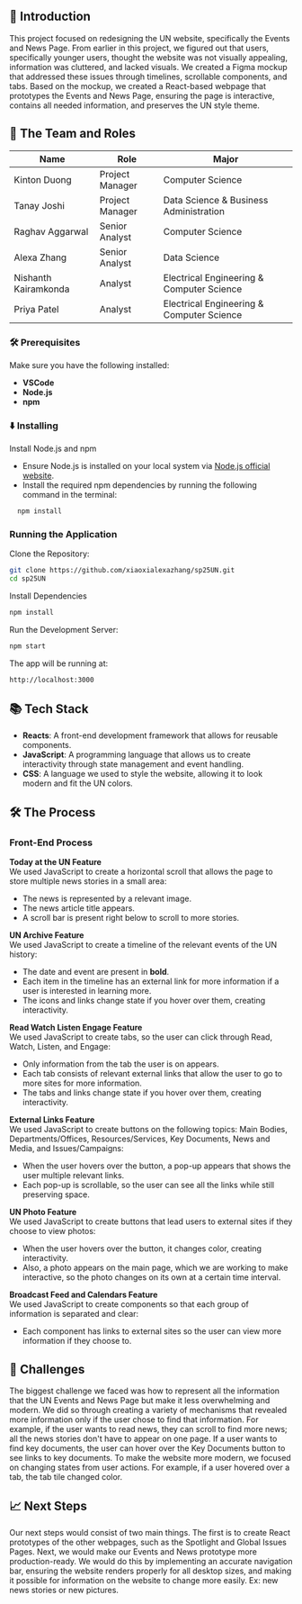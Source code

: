 ## 🌟 Introduction
This project focused on redesigning the UN website, specifically the Events and News Page. From earlier in this project, we figured out that users, specifically younger users, thought the website was not visually appealing, information was cluttered, and lacked visuals. We created a Figma mockup that addressed these issues through timelines, scrollable components, and tabs. Based on the mockup, we created a React-based webpage that prototypes the Events and News Page, ensuring the page is interactive, contains all needed information, and preserves the UN style theme.

## 👥 The Team and Roles

| Name            | Role            | Major                                     |
| --------------- | --------------- | ----------------------------------------- |
| Kinton Duong    | Project Manager | Computer Science                          |
| Tanay Joshi     | Project Manager | Data Science & Business Administration    |
| Raghav Aggarwal | Senior Analyst  | Computer Science                          |
| Alexa Zhang     | Senior Analyst  | Data Science                              |
| Nishanth Kairamkonda         | Analyst         | Electrical Engineering & Computer Science                              |
| Priya Patel     | Analyst         | Electrical Engineering & Computer Science |

### 🛠 Prerequisites
Make sure you have the following installed:
- **VSCode**
- **Node.js**
- **npm**

 ### ⬇️ Installing
  Install Node.js and npm 
   - Ensure Node.js is installed on your local system via [Node.js official website](https://nodejs.org/en).  
   - Install the required npm dependencies by running the following command in the terminal:
     
   ```bash
     npm install
   ```
### Running the Application

Clone the Repository:

```bash
git clone https://github.com/xiaoxialexazhang/sp25UN.git
cd sp25UN
```

Install Dependencies

```bash
npm install
```

Run the Development Server:

```bash
npm start
```

The app will be running at: 
```bash
http://localhost:3000
```

## 📚 Tech Stack

- **Reacts**: A front-end development framework that allows for reusable components.
- **JavaScript**: A programming language that allows us to create interactivity through state management and event handling.
- **CSS**: A language we used to style the website, allowing it to look modern and fit the UN colors.

## 🛠️ The Process

### Front-End Process
**Today at the UN Feature**  
We used JavaScript to create a horizontal scroll that allows the page to store multiple news stories in a small area:
- The news is represented by a relevant image.
- The news article title appears.
- A scroll bar is present right below to scroll to more stories.
  
**UN Archive Feature**  
We used JavaScript to create a timeline of the relevant events of the UN history:
- The date and event are present in **bold**.
- Each item in the timeline has an external link for more information if a user is interested in learning more.
- The icons and links change state if you hover over them, creating interactivity.

**Read Watch Listen Engage Feature**  
We used JavaScript to create tabs, so the user can click through Read, Watch, Listen, and Engage:
- Only information from the tab the user is on appears.
- Each tab consists of relevant external links that allow the user to go to more sites for more information.
- The tabs and links change state if you hover over them, creating interactivity.

**External Links Feature**  
We used JavaScript to create buttons on the following topics: Main Bodies, Departments/Offices, Resources/Services, Key Documents, News and Media, and Issues/Campaigns:
- When the user hovers over the button, a pop-up appears that shows the user multiple relevant links.
- Each pop-up is scrollable, so the user can see all the links while still preserving space.

**UN Photo Feature**  
We used JavaScript to create buttons that lead users to external sites if they choose to view photos:
- When the user hovers over the button, it changes color, creating interactivity.
- Also, a photo appears on the main page, which we are working to make interactive, so the photo changes on its own at a certain time interval.

**Broadcast Feed and Calendars Feature**  
We used JavaScript to create components so that each group of information is separated and clear:
- Each component has links to external sites so the user can view more information if they choose to.

## 🚧 Challenges

The biggest challenge we faced was how to represent all the information that the UN Events and News Page but make it less overwhelming and modern. We did so through creating a variety of mechanisms that revealed more information only if the user chose to find that information. For example, if the user wants to read news, they can scroll to find more news; all the news stories don't have to appear on one page. If a user wants to find key documents, the user can hover over the Key Documents button to see links to key documents. To make the website more modern, we focused on changing states from user actions. For example, if a user hovered over a tab, the tab tile changed color. 

## 📈 Next Steps

Our next steps would consist of two main things. The first is to create React prototypes of the other webpages, such as the Spotlight and Global Issues Pages. Next, we would make our Events and News prototype more production-ready. We would do this by implementing an accurate navigation bar, ensuring the website renders properly for all desktop sizes, and making it possible for information on the website to change more easily. Ex: new news stories or new pictures.



                  
